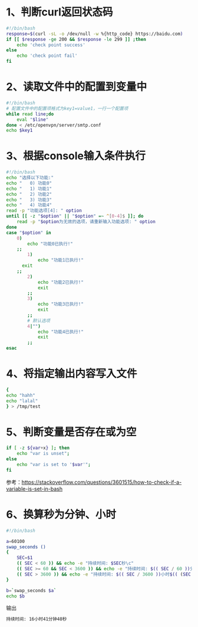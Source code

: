 # 1、判断curl返回状态码

```bash
#!/bin/bash
response=$(curl -sL -o /dev/null -w %{http_code} https://baidu.com)
if [[ $response -ge 200 && $response -le 299 ]] ;then 
	echo 'check point success'
else 
	echo 'check point fail'
fi
```

# 2、读取文件中的配置到变量中

```bash
#!/bin/bash
# 配置文件中的配置项格式为key1=value1，一行一个配置项
while read line;do
	eval "$line"
done < /etc/openvpn/server/smtp.conf
echo $key1
```

# 3、根据console输入条件执行

```bash
#!/bin/bash
echo "选择以下功能:"
echo "   0) 功能0"
echo "   1) 功能1"
echo "   2) 功能2"
echo "   3) 功能3"
echo "   4) 功能4"
read -p "功能选项[4]: " option
until [[ -z "$option" || "$option" =~ ^[0-4]$ ]]; do
	read -p "$option为无效的选项，请重新输入功能选项: " option
done
case "$option" in
    0) 
    	echo "功能0已执行!" 
    ;;
		1)
			echo "功能1已执行!" 
      exit
    ;;
		2)
			echo "功能2已执行!" 
			exit
		;;
		3)
			echo "功能3已执行!"  
			exit
		;;
		# 默认选项
		4|"")
			echo "功能4已执行!" 
			exit
		;;
esac
```

# 4、将指定输出内容写入文件

```bash
{
echo "hahh"
echo "lalal"
} > /tmp/test
```

# 5、判断变量是否存在或为空

```bash
if [ -z ${var+x} ]; then 
	echo "var is unset"; 
else 
	echo "var is set to '$var'"; 
fi
```

参考：https://stackoverflow.com/questions/3601515/how-to-check-if-a-variable-is-set-in-bash

# 6、换算秒为分钟、小时

```bash
#!/bin/bash

a=60100
swap_seconds ()
{
    SEC=$1
    (( SEC < 60 )) && echo -e "持续时间: $SEC秒\c"
    (( SEC >= 60 && SEC < 3600 )) && echo -e "持续时间: $(( SEC / 60 ))分钟$(( SEC % 60 ))秒\c"
    (( SEC > 3600 )) && echo -e "持续时间: $(( SEC / 3600 ))小时$(( (SEC % 3600) / 60 ))分钟$(( (SEC % 3600) % 60 ))秒\c"
}

b=`swap_seconds $a`
echo $b
```

输出

```bash
持续时间: 16小时41分钟40秒
```

